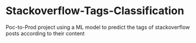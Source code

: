 # Stackoverflow-Tags-Classification
Poc-to-Prod project using a ML model to predict the tags of stackoverflow posts according to their content
